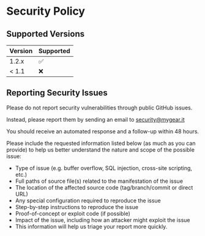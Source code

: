 # Security Policy

## Supported Versions


| Version | Supported          |
| ------- | ------------------ |
| 1.2.x   | :white_check_mark: |
| < 1.1   | :x:                |



## Reporting Security Issues

Please do not report security vulnerabilities through public GitHub issues.

Instead, please report them by sending an email to [security@mygear.it](mailto:security@mygear.it)

You should receive an automated response and a follow-up within 48 hours.

Please include the requested information listed below (as much as you can provide) to help us better understand the nature and scope of the possible issue:

* Type of issue (e.g. buffer overflow, SQL injection, cross-site scripting, etc.)
* Full paths of source file(s) related to the manifestation of the issue
* The location of the affected source code (tag/branch/commit or direct URL)
* Any special configuration required to reproduce the issue
* Step-by-step instructions to reproduce the issue
* Proof-of-concept or exploit code (if possible)
* Impact of the issue, including how an attacker might exploit the issue
* This information will help us triage your report more quickly.
